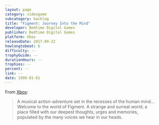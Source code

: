 ```yaml
---
layout: page
category: videogame
subcategory: backlog
title: "Figment: Journey Into the Mind"
developer: Bedtime Digital Games
publisher: Bedtime Digital Games
platform: Xbox
releaseDate: 2017-09-22
howlongtobeat: 6
difficulty: --
trophyGuide: --
durationHours: --
trophies: --
percent: --
link: --
date: 1999-01-01
---
```


From [Xbox](https://www.xbox.com/en-CA/games/store/figment-journey-into-the-mind/BS0P7HLFPPP0):

> A musical action-adventure set in the recesses of the human mind... Welcome to the world of Figment. A strange and surreal world; a place filled with our deepest thoughts, urges and memories, populated by the many voices we hear in our heads.
